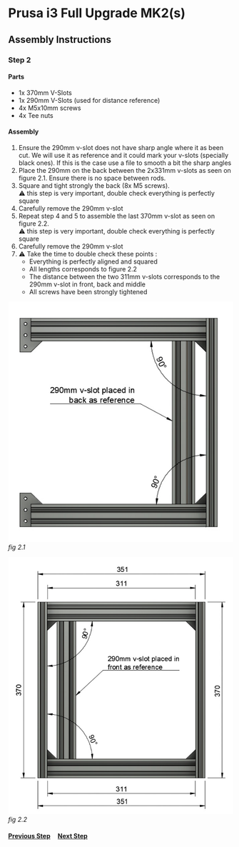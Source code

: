# Prusa i3 Full Upgrade MK2(s)

## Assembly Instructions

### Step 2

#### Parts  

* 1x 370mm V-Slots
* 1x 290mm V-Slots (used for distance reference)
* 4x M5x10mm screws
* 4x Tee nuts

#### Assembly

1. Ensure the 290mm v-slot does not have sharp angle where it as been cut. We will use it as reference and it could mark your v-slots (specially black ones). If this is the case use a file to smooth a bit the sharp angles
1. Place the 290mm on the back between the 2x331mm v-slots as seen on figure 2.1. Ensure there is no space between rods.
1. Square and tight strongly the back (8x M5 screws).<br>
   :warning: this step is very important, double check everything is perfectly square
1. Carefully remove the 290mm v-slot
1. Repeat step 4 and 5 to assemble the last 370mm v-slot as seen on figure 2.2.<br>
   :warning: this step is very important, double check everything is perfectly square
1. Carefully remove the 290mm v-slot
1. :warning: Take the time to double check these points :
    * Everything is perfectly aligned and squared
    * All lengths corresponds to figure 2.2
    * The distance between the two 311mm v-slots corresponds to the 290mm v-slot in front, back and middle
    * All screws have been strongly tightened

![](img/fig2.1.jpg)\
*fig 2.1*

![](img/fig2.2.jpg)\
*fig 2.2*

#### [Previous Step](step01.md) &nbsp;&nbsp;&nbsp; [Next Step](step03.md)

